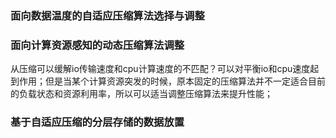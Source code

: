 ### 面向数据温度的自适应压缩算法选择与调整



### 面向计算资源感知的动态压缩算法调整

从压缩可以缓解io传输速度和cpu计算速度的不匹配？可以对平衡io和cpu速度起到作用；但是当某个计算资源突发的时候，原本固定的压缩算法并不一定适合目前的负载状态和资源利用率，所以可以适当调整压缩算法来提升性能；

### 基于自适应压缩的分层存储的数据放置

